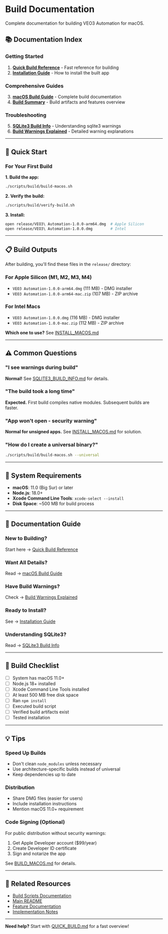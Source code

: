 # Build Documentation

Complete documentation for building VEO3 Automation for macOS.

## 📚 Documentation Index

### Getting Started

1. **[Quick Build Reference](QUICK_BUILD.md)** - Fast reference for building
2. **[Installation Guide](INSTALL_MACOS.md)** - How to install the built app

### Comprehensive Guides

3. **[macOS Build Guide](BUILD_MACOS.md)** - Complete build documentation
4. **[Build Summary](BUILD_SUMMARY.md)** - Build artifacts and features overview

### Troubleshooting

5. **[SQLite3 Build Info](SQLITE3_BUILD_INFO.md)** - Understanding sqlite3 warnings
6. **[Build Warnings Explained](BUILD_WARNINGS_EXPLAINED.md)** - Detailed warning explanations

---

## 🚀 Quick Start

### For Your First Build

**1. Build the app:**

```bash
./scripts/build/build-macos.sh
```

**2. Verify the build:**

```bash
./scripts/build/verify-build.sh
```

**3. Install:**

```bash
open release/VEO3\ Automation-1.0.0-arm64.dmg  # Apple Silicon
open release/VEO3\ Automation-1.0.0.dmg        # Intel
```

---

## 📋 Build Outputs

After building, you'll find these files in the `release/` directory:

### For Apple Silicon (M1, M2, M3, M4)

- `VEO3 Automation-1.0.0-arm64.dmg` (111 MB) - DMG installer
- `VEO3 Automation-1.0.0-arm64-mac.zip` (107 MB) - ZIP archive

### For Intel Macs

- `VEO3 Automation-1.0.0.dmg` (116 MB) - DMG installer
- `VEO3 Automation-1.0.0-mac.zip` (112 MB) - ZIP archive

**Which one to use?** See [INSTALL_MACOS.md](INSTALL_MACOS.md)

---

## ⚠️ Common Questions

### "I see warnings during build"

**Normal!** See [SQLITE3_BUILD_INFO.md](SQLITE3_BUILD_INFO.md) for details.

### "The build took a long time"

**Expected.** First build compiles native modules. Subsequent builds are faster.

### "App won't open - security warning"

**Normal for unsigned apps.** See [INSTALL_MACOS.md](INSTALL_MACOS.md#first-time-security) for solution.

### "How do I create a universal binary?"

```bash
./scripts/build/build-macos.sh --universal
```

---

## 🔧 System Requirements

- **macOS**: 11.0 (Big Sur) or later
- **Node.js**: 18.0+
- **Xcode Command Line Tools**: `xcode-select --install`
- **Disk Space**: ~500 MB for build process

---

## 📖 Documentation Guide

### New to Building?

Start here → [Quick Build Reference](QUICK_BUILD.md)

### Want All Details?

Read → [macOS Build Guide](BUILD_MACOS.md)

### Have Build Warnings?

Check → [Build Warnings Explained](BUILD_WARNINGS_EXPLAINED.md)

### Ready to Install?

See → [Installation Guide](INSTALL_MACOS.md)

### Understanding SQLite3?

Read → [SQLite3 Build Info](SQLITE3_BUILD_INFO.md)

---

## 🎯 Build Checklist

- [ ] System has macOS 11.0+
- [ ] Node.js 18+ installed
- [ ] Xcode Command Line Tools installed
- [ ] At least 500 MB free disk space
- [ ] Ran `npm install`
- [ ] Executed build script
- [ ] Verified build artifacts exist
- [ ] Tested installation

---

## 💡 Tips

### Speed Up Builds

- Don't clean `node_modules` unless necessary
- Use architecture-specific builds instead of universal
- Keep dependencies up to date

### Distribution

- Share DMG files (easier for users)
- Include installation instructions
- Mention macOS 11.0+ requirement

### Code Signing (Optional)

For public distribution without security warnings:

1. Get Apple Developer account ($99/year)
2. Create Developer ID certificate
3. Sign and notarize the app

See [BUILD_MACOS.md](BUILD_MACOS.md#code-signing-optional) for details.

---

## 🔗 Related Resources

- [Build Scripts Documentation](../../scripts/build/README.md)
- [Main README](../../README.md)
- [Feature Documentation](../feature-note/)
- [Implementation Notes](../implement-note/)

---

**Need help?** Start with [QUICK_BUILD.md](QUICK_BUILD.md) for a fast overview!
